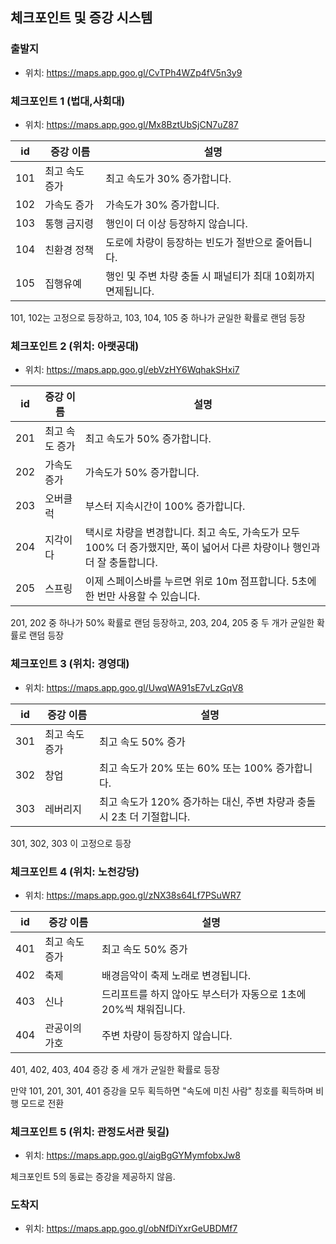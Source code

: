 ## 체크포인트 및 증강 시스템

### 출발지

- 위치: https://maps.app.goo.gl/CvTPh4WZp4fV5n3y9

### 체크포인트 1 (법대,사회대)

- 위치: https://maps.app.goo.gl/Mx8BztUbSjCN7uZ87

| id | 증강 이름 | 설명 |
| --- | --- | --- |
| 101 | 최고 속도 증가 | 최고 속도가 30% 증가합니다. |
| 102 | 가속도 증가 | 가속도가 30% 증가합니다. |
| 103 | 통행 금지령 | 행인이 더 이상 등장하지 않습니다. |
| 104 | 친환경 정책 | 도로에 차량이 등장하는 빈도가 절반으로 줄어듭니다. |
| 105 | 집행유예 | 행인 및 주변 차량 충돌 시 패널티가 최대 10회까지 면제됩니다. |

101, 102는 고정으로 등장하고, 103, 104, 105 중 하나가 균일한 확률로 랜덤 등장

### 체크포인트 2 (위치: 아랫공대)

- 위치: https://maps.app.goo.gl/ebVzHY6WqhakSHxi7

| id | 증강 이름 | 설명 |
| --- | --- | --- |
| 201 | 최고 속도 증가 | 최고 속도가 50% 증가합니다. |
| 202 | 가속도 증가 | 가속도가 50% 증가합니다. |
| 203 | 오버클럭 | 부스터 지속시간이 100% 증가합니다. |
| 204 | 지각이다 | 택시로 차량을 변경합니다. 최고 속도, 가속도가 모두 100% 더 증가했지만, 폭이 넓어서 다른 차량이나 행인과 더 잘 충돌합니다. |
| 205 | 스프링 | 이제 스페이스바를 누르면 위로 10m 점프합니다. 5초에 한 번만 사용할 수 있습니다. |

201, 202 중 하나가 50% 확률로 랜덤 등장하고, 203, 204, 205 중 두 개가 균일한 확률로 랜덤 등장

### 체크포인트 3 (위치: 경영대)

- 위치: https://maps.app.goo.gl/UwqWA91sE7vLzGqV8

| id | 증강 이름 | 설명 |
| --- | --- | --- |
| 301 | 최고 속도 증가 | 최고 속도 50% 증가 |
| 302 | 창업 | 최고 속도가 20% 또는 60% 또는 100% 증가합니다. |
| 303 | 레버리지 | 최고 속도가 120% 증가하는 대신, 주변 차량과 충돌 시 2초 더 기절합니다. |

301, 302, 303 이 고정으로 등장

### 체크포인트 4 (위치: 노천강당)

- 위치: https://maps.app.goo.gl/zNX38s64Lf7PSuWR7

| id | 증강 이름 | 설명 |
| --- | --- | --- |
| 401 | 최고 속도 증가 | 최고 속도 50% 증가 |
| 402 | 축제 | 배경음악이 축제 노래로 변경됩니다. |
| 403 | 신나 | 드리프트를 하지 않아도 부스터가 자동으로 1초에 20%씩 채워집니다. |
| 404 | 관공이의 가호 | 주변 차량이 등장하지 않습니다. |

401, 402, 403, 404 증강 중 세 개가 균일한 확률로 등장

만약 101, 201, 301, 401 증강을 모두 획득하면 "속도에 미친 사람" 칭호를 획득하며 비행 모드로 전환

### 체크포인트 5 (위치: 관정도서관 뒷길)

- 위치: https://maps.app.goo.gl/aigBgGYMymfobxJw8

체크포인트 5의 동료는 증강을 제공하지 않음.

### 도착지

- 위치: https://maps.app.goo.gl/obNfDiYxrGeUBDMf7
